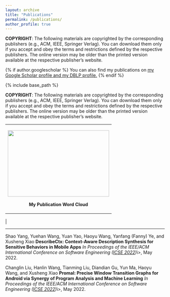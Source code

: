 ```yaml
---
layout: archive
title: "Publications"
permalink: /publications/
author_profile: true
---
```


**COPYRIGHT**: The following materials are copyrighted by the corresponding publishers (e.g., ACM, IEEE, Springer Verlag). You can download them only if you accept and obey the terms and restrictions defined by the respective publishers. The online version may be older than the printed version available at the respective publisher’s website.

{% if author.googlescholar %}
  You can also find my publications on <u><a href="{{author.googlescholar}}">my Google Scholar profile</a> and <a href="{{author.dblp}}">my DBLP profile</a>.</u>
{% endif %}

{% include base_path %}

<table border="0" cellpadding="1" cellspacing="1" style="width:560px">
<tbody>
<tr>
<p><span ><strong>COPYRIGHT</strong><span style="background-color:transparent">: The following materials are copyrighted by the corresponding publishers (e.g., ACM, IEEE, Springer Verlag). You can download them only if you accept and obey the terms and restrictions defined by the respective publishers. The online version may be older than the printed version available at the respective publisher&rsquo;s website.</span></span></p>
</td>
<td style="width:237px;text-align:center">
<p class="rtecenter"><img alt="" src="https://xusheng-xiao.github.io/images/wordcloud.png" style="height:209px; width:320px" /></p>
<p class="rtecenter"><span style="font-size:14px"><strong>My Publication Word Cloud</strong></span></p>
</td>
</tr>
</tbody>
</table>
                                                              |
<hr/>


Shao Yang, Yuehan Wang, Yuan Yao, Haoyu Wang, Yanfang (Fanny) Ye, and Xusheng Xiao
**DescribeCtx: Context-Aware Description Synthesis for Sensitive Behaviors in Mobile Apps**
<i>In Proceedings of the IEEE/ACM International Conference on Software Engineering ([ICSE 2022](https://conf.researchr.org/home/icse-2022))</i>i>, May 2022. 

Changlin Liu, Hanlin Wang, Tianming Liu, Diandian Gu, Yun Ma, Haoyu Wang, and Xusheng Xiao
**Promal: Precise Window Transition Graphs for Android via Synergy of Program Analysis and Machine Learning**
<i>In Proceedings of the IEEE/ACM International Conference on Software Engineering ([ICSE 2022](https://conf.researchr.org/home/icse-2022))</i>i>, May 2022. 

